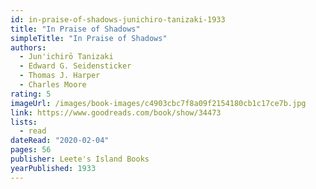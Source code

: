 ```yaml
---
id: in-praise-of-shadows-junichiro-tanizaki-1933
title: "In Praise of Shadows"
simpleTitle: "In Praise of Shadows"
authors:
  - Jun'ichirō Tanizaki
  - Edward G. Seidensticker
  - Thomas J. Harper
  - Charles Moore
rating: 5
imageUrl: /images/book-images/c4903cbc7f8a09f2154180cb1c17ce7b.jpg
link: https://www.goodreads.com/book/show/34473
lists:
  - read
dateRead: "2020-02-04"
pages: 56
publisher: Leete's Island Books
yearPublished: 1933
---
```

